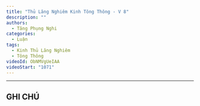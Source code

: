 ```yaml
---
title: "Thủ Lăng Nghiêm Kinh Tông Thông - V 8"
description: ""
authors: 
  - Tăng Phụng Nghi
categories:
  - Luận
tags:
  - Kinh Thủ Lăng Nghiêm
  - Tông Thông
videoId: ObNMVgUeIAA
videoStart: "1071"
---
```



<hr class="blog-rule" />

## GHI CHÚ

[^1]: ⭐️
